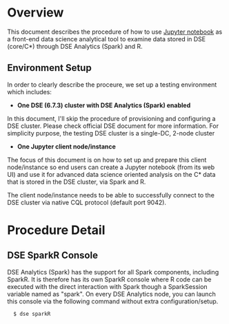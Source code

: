 # Overview

This document describes the procedure of how to use [Jupyter notebook](https://jupyter.org/) as a front-end data science analytical tool to examine data stored in DSE (core/C*) through DSE Analytics (Spark) and R. 

## Environment Setup

In order to clearly describe the proceure, we set up a testing environment which includes: 

* **One DSE (6.7.3) cluster with DSE Analytics (Spark) enabled** 

In this document, I'll skip the procedure of provisioning and configuring a DSE cluster. Please check official DSE document for more information. For simplicity purpose, the testing DSE cluster is a single-DC, 2-node cluster

* **One Jupyter client node/instance**

The focus of this document is on how to set up and prepare this client node/instance so end users can create a Jupyter notebook (from its web UI) and use it for advanced data science oriented analysis on the C* data that is stored in the DSE cluster, via Spark and R.

The client node/instance needs to be able to successfully connect to the DSE cluster via native CQL protocol (default port 9042). 

# Procedure Detail

## DSE SparkR Console

DSE Analytics (Spark) has the support for all Spark components, including SparkR. It is therefore has its own SparkR console where R code can be executed with the direct interaction with Spark though a SparkSession variable named as "spark". On every DSE Analytics node, you can launch this console via the following command without extra configuration/setup.
```
  $ dse sparkR
```

